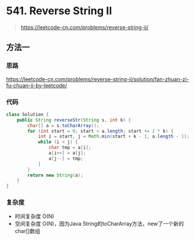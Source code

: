 # 541. Reverse String II
> https://leetcode-cn.com/problems/reverse-string-ii/

## 方法一
### 思路
https://leetcode-cn.com/problems/reverse-string-ii/solution/fan-zhuan-zi-fu-chuan-ii-by-leetcode/
### 代码
```java
class Solution {
    public String reverseStr(String s, int k) {
        char[] a = s.toCharArray();
        for (int start = 0; start < a.length; start += 2 * k) {
            int i = start, j = Math.min(start + k - 1, a.length - 1);
            while (i < j) {
                char tmp = a[i];
                a[i++] = a[j];
                a[j--] = tmp;
            }
        }
        return new String(a);
    }
}
```
### 复杂度
- 时间复杂度 O(N)
- 空间复杂度 O(N)，因为Java String的toCharArray方法，new了一个新的char[]数组
